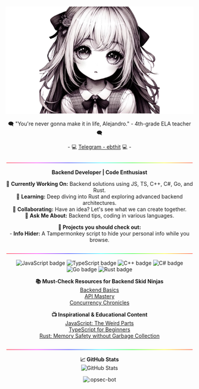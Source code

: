 <p align="center">
  <img src="images/opsec-bot.png" alt="opsec-bot logo">
</p>
<p align="center">
    🗨️ "You're never gonna make it in life, Alejandro." - 4th-grade ELA teacher 🗨️
</p>
<p align="center">
    - 💻 <a href="https://t.me/ebthit">Telegram - ebthit</a> 💻 -
</p>
<p align="center">
  <img src="./images/light-bar.gif" width="500" alt="Separator">
</p>

<p align="center">
  <strong>Backend Developer | Code Enthusiast</strong>
</p>

<p align="center">
  🔭 <strong>Currently Working On:</strong> Backend solutions using JS, TS, C++, C#, Go, and Rust.<br>
  🌱 <strong>Learning:</strong> Deep diving into Rust and exploring advanced backend architectures.<br>
  👯 <strong>Collaborating:</strong> Have an idea? Let's see what we can create together.<br>
  💬 <strong>Ask Me About:</strong> Backend tips, coding in various languages.<br>
</p>

<p align="center">
  <strong>🤖 Projects you should check out:</strong><br>
  - <strong>Info Hider:</strong> A Tampermonkey script to hide your personal info while you browse.
</p>

<p align="center">
  <img src="./images/light-bar.gif" width="500" alt="Separator">
</p>

<p align="center">
  <img src="https://img.shields.io/badge/JavaScript-F7DF1E?style=for-the-badge&logo=javascript&logoColor=black" alt="JavaScript badge">
  <img src="https://img.shields.io/badge/TypeScript-3178C6?style=for-the-badge&logo=typescript&logoColor=white" alt="TypeScript badge">
  <img src="https://img.shields.io/badge/C++-00599C?style=for-the-badge&logo=cplusplus&logoColor=white" alt="C++ badge">
  <img src="https://img.shields.io/badge/C%23-239120?style=for-the-badge&logo=csharp&logoColor=white" alt="C# badge">
  <img src="https://img.shields.io/badge/Go-00ADD8?style=for-the-badge&logo=go&logoColor=white" alt="Go badge">
  <img src="https://img.shields.io/badge/Rust-000000?style=for-the-badge&logo=rust&logoColor=white" alt="Rust badge">
</p>

<p align="center">
  <strong>📚 Must-Check Resources for Backend Skid Ninjas</strong><br>
  <a href="https://backend.dev/101">Backend Basics</a><br>
  <a href="https://api-design.nodejs.org/">API Mastery</a><br>
  <a href="https://go.dev/talks/concurrency">Concurrency Chronicles</a>
</p>

<p align="center">
  <strong>📺 Inspirational & Educational Content</strong><br>
  <a href="https://www.youtube.com/watch?v=bEjnZeZEqSY">JavaScript: The Weird Parts</a><br>
  <a href="https://www.youtube.com/watch?v=BwuLxPH8IDs">TypeScript for Beginners</a><br>
  <a href="https://www.youtube.com/watch?v=d1uraoHM8Gg">Rust: Memory Safety without Garbage Collection</a>
</p>

<p align="center">
  <img src="./images/light-bar.gif" width="500" alt="Separator">
</p>

<p align="center">
  <strong>📈 GitHub Stats</strong><br>
  <img src="https://github-readme-stats.vercel.app/api?username=opsec-bot&show_icons=true&theme=tokyonight" alt="GitHub Stats">
</p>

<p align="center">
  <img src="https://count.getloli.com/get/@:obsec-bot" alt=":opsec-bot">
</p>


